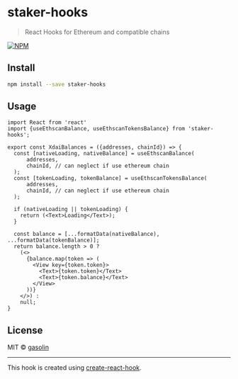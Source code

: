 # staker-hooks

> React Hooks for Ethereum and compatible chains

[![NPM](https://img.shields.io/npm/v/staker-hooks.svg)](https://www.npmjs.com/package/staker-hooks)

## Install

```sh
npm install --save staker-hooks
```

## Usage

```
import React from 'react'
import {useEthscanBalance, useEthscanTokensBalance} from 'staker-hooks';

export const XdaiBalances = ({addresses, chainId}) => {
  const [nativeLoading, nativeBalance] = useEthscanBalance(
      addresses,
      chainId, // can neglect if use ethereum chain
  );
  const [tokenLoading, tokenBalance] = useEthscanTokensBalance(
      addresses,
      chainId, // can neglect if use ethereum chain
  );

  if (nativeLoading || tokenLoading) {
    return (<Text>Loading</Text>);
  }

  const balance = [...formatData(nativeBalance), ...formatData(tokenBalance)];
  return balance.length > 0 ?
    (<>
      {balance.map(token => (
        <View key={token.token}>
          <Text>{token.token}</Text>
          <Text>{token.balance}</Text>
        </View>
      ))}
    </>) :
    null;
}
```
## License

MIT © [gasolin](https://github.com/gasolin)

---

This hook is created using [create-react-hook](https://github.com/hermanya/create-react-hook).
